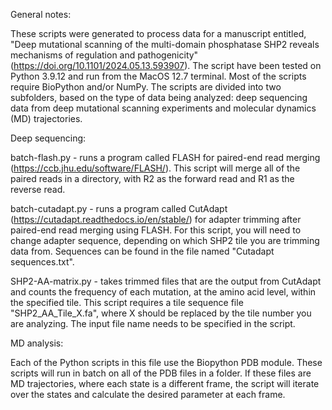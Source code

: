 General notes:

These scripts were generated to process data for a manuscript entitled, "Deep mutational scanning of the multi-domain phosphatase SHP2 reveals mechanisms of regulation and pathogenicity" (https://doi.org/10.1101/2024.05.13.593907).
The script have been tested on Python 3.9.12 and run from the MacOS 12.7 terminal. Most of the scripts require BioPython and/or NumPy.
The scripts are divided into two subfolders, based on the type of data being analyzed: deep sequencing data from deep mutational scanning experiments and molecular dynamics (MD) trajectories.

Deep sequencing:

batch-flash.py - runs a program called FLASH for paired-end read merging (https://ccb.jhu.edu/software/FLASH/). This script will merge all of the paired reads in a directory, with R2 as the forward read and R1 as the reverse read.

batch-cutadapt.py - runs a program called CutAdapt (https://cutadapt.readthedocs.io/en/stable/) for adapter trimming after paired-end read merging using FLASH. For this script, you will need to change adapter sequence, depending on which SHP2 tile you are trimming data from. Sequences can be found in the file named "Cutadapt sequences.txt".

SHP2-AA-matrix.py - takes trimmed files that are the output from CutAdapt and counts the frequency of each mutation, at the amino acid level, within the specified tile. This script requires a tile sequence file "SHP2_AA_Tile_X.fa", where X should be replaced by the tile number you are analyzing. The input file name needs to be specified in the script.

MD analysis:

Each of the Python scripts in this file use the Biopython PDB module. These scripts will run in batch on all of the PDB files in a folder. If these files are MD trajectories, where each state is a different frame, the script will iterate over the states and calculate the desired parameter at each frame.
